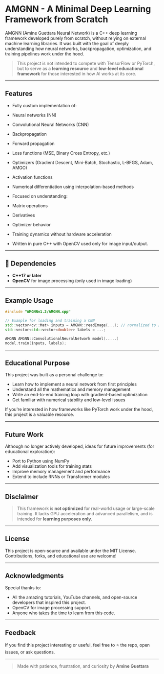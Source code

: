 
# AMGNN - A Minimal Deep Learning Framework from Scratch

AMGNN (Amine Guettara Neural Network) is a C++ deep learning framework developed purely from scratch, without relying on external machine learning libraries. It was built with the goal of deeply understanding how neural networks, backpropagation, optimization, and training pipelines work under the hood.

>  This project is not intended to compete with TensorFlow or PyTorch, but to serve as a **learning resource** and **low-level educational framework** for those interested in how AI works at its core.

---

## Features

-  Fully custom implementation of:
  - Neural networks (NN)
  - Convolutional Neural Networks (CNN)
  - Backpropagation
  - Forward propagation
  - Loss functions (MSE, Binary Cross Entropy, etc.)
  - Optimizers (Gradient Descent, Mini-Batch, Stochastic, L-BFGS, Adam, AMGO)
  - Activation functions
  - Numerical differentiation using interpolation-based methods

-  Focused on understanding:
  - Matrix operations
  - Derivatives
  - Optimizer behavior
  - Training dynamics without hardware acceleration

-  Written in pure C++ with OpenCV used only for image input/output.

---

## 🔧 Dependencies

- **C++17 or later**
- **OpenCV** for image processing (only used in image loading)

---

##  Example Usage

```cpp
#include "AMGNNv1.2/AMGNN.cpp"

// Example for loading and training a CNN
std::vector<cv::Mat> inputs = AMGNN::readImage(...); // normalized to [0,1]
std::vector<std::vector<double>> labels = ...;

AMGNN AMGNN::ConvolutionalNeuralNetwork model(.....)
model.train(inputs, labels);
```

---

##  Educational Purpose

This project was built as a personal challenge to:

- Learn how to implement a neural network from first principles
- Understand all the mathematics and memory management
- Write an end-to-end training loop with gradient-based optimization
- Get familiar with numerical stability and low-level issues

If you're interested in how frameworks like PyTorch work under the hood, this project is a valuable resource.

---

##  Future Work

Although no longer actively developed, ideas for future improvements (for educational exploration):

- Port to Python using NumPy
- Add visualization tools for training stats
- Improve memory management and performance
- Extend to include RNNs or Transformer modules

---

##  Disclaimer

> This framework is **not optimized** for real-world usage or large-scale training. It lacks GPU acceleration and advanced parallelism, and is intended for **learning purposes only**.

---

## License

This project is open-source and available under the MIT License. Contributions, forks, and educational use are welcome!

---

## Acknowledgments

Special thanks to:
- All the amazing tutorials, YouTube channels, and open-source developers that inspired this project.
- OpenCV for image processing support.
- Anyone who takes the time to learn from this code.

---

## Feedback

If you find this project interesting or useful, feel free to ⭐ the repo, open issues, or ask questions.

---

> Made with patience, frustration, and curiosity by **Amine Guettara**
